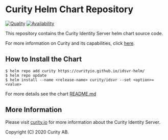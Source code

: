 # Curity Helm Chart Repository

[![Quality](https://img.shields.io/badge/quality-test-yellow)](https://curity.io/resources/code-examples/status/)
[![Availability](https://img.shields.io/badge/availability-source-blue)](https://curity.io/resources/code-examples/status/)

This repository contains the Curity Identity Server helm chart source code. 

For more information on Curity and its capabilities, click [here](https://curity.io).

## How to Install the Chart

```console
$ helm repo add curity https://curityio.github.io/idsvr-helm/
$ helm repo update
$ helm install --name <release-name> curity/idsvr --set <option>=<value>
```

For more details see the chart [README.md](/idsvr/README.md)


## More Information

Please visit [curity.io](https://curity.io/)  for more information about the Curity Identity Server.

Copyright (C) 2020 Curity AB.
